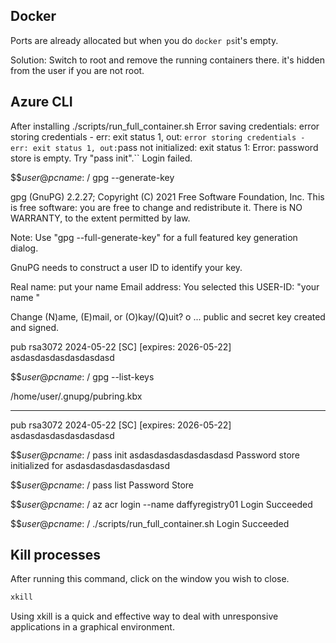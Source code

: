 ## Docker

Ports are already allocated but when you do `docker ps`it's empty.

Solution:
Switch to root and remove the running containers there. it's hidden from the user if you are not root.

## Azure CLI

After installing
./scripts/run_full_container.sh
Error saving credentials: error storing credentials - err: exit status 1, out: `error storing credentials - err: exit status 1, out:`pass not initialized: exit status 1: Error: password store is empty. Try "pass init".``
Login failed.

$$$user@pcname:~/$ gpg --generate-key

gpg (GnuPG) 2.2.27; Copyright (C) 2021 Free Software Foundation, Inc.
This is free software: you are free to change and redistribute it.
There is NO WARRANTY, to the extent permitted by law.

Note: Use "gpg --full-generate-key" for a full featured key generation dialog.

GnuPG needs to construct a user ID to identify your key.

Real name: put your name
Email address:
You selected this USER-ID:
    "your name <youremail>"

Change (N)ame, (E)mail, or (O)kay/(Q)uit? o
...
public and secret key created and signed.

pub   rsa3072 2024-05-22 [SC] [expires: 2026-05-22]
      asdasdasdasdasdasdasd

$$$user@pcname:~/$ gpg --list-keys

/home/user/.gnupg/pubring.kbx

-------------------------------

pub   rsa3072 2024-05-22 [SC] [expires: 2026-05-22]
      asdasdasdasdasdasdasd

$$$user@pcname:~/$ pass init asdasdasdasdasdasdasd
Password store initialized for asdasdasdasdasdasdasd

$$$user@pcname:~/$ pass list
Password Store

$$$user@pcname:~/$ az acr login --name daffyregistry01
Login Succeeded

$$$user@pcname:~/$ ./scripts/run_full_container.sh
Login Succeeded

## Kill processes

After running this command, click on the window you wish to close.

```bash
xkill
```

Using xkill is a quick and effective way to deal with unresponsive applications in a graphical environment.
